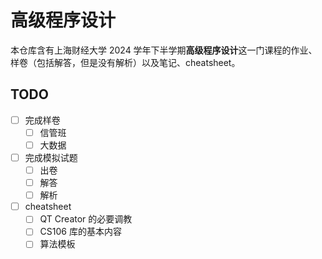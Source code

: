 # 高级程序设计

本仓库含有上海财经大学 2024 学年下半学期**高级程序设计**这一门课程的作业、样卷（包括解答，但是没有解析）以及笔记、cheatsheet。

## TODO

- [ ] 完成样卷
  - [ ] 信管班
  - [ ] 大数据
- [ ] 完成模拟试题
  - [ ] 出卷
  - [ ] 解答
  - [ ] 解析
- [ ] cheatsheet
  - [ ] QT Creator 的必要调教
  - [ ] CS106 库的基本内容
  - [ ] 算法模板
